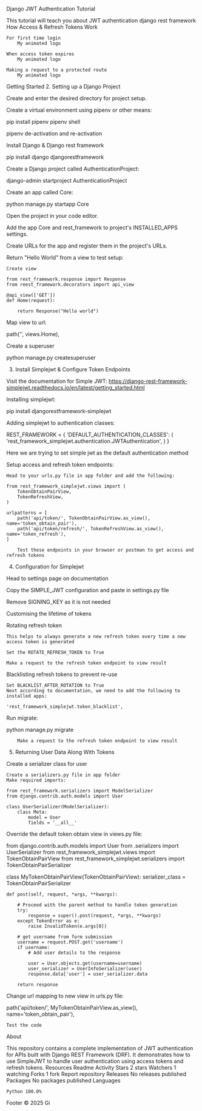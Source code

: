 Django JWT Authentication Tutorial

This tutorial will teach you about JWT authentication django rest framework
How Access & Refresh Tokens Work

    For first time login
        My animated logo

    When access token expires
        My animated logo

    Making a request to a protected route
        My animated logo

Getting Started
2. Setting up a Django Project

Create and enter the desired directory for project setup.

Create a virtual environment using pipenv or other means:

pip install pipenv
pipenv shell

pipenv de-activation and re-activation

Install Django & Django rest framework

pip install django djangorestframework

Create a Django project called AuthenticationProject:

django-admin startproject AuthenticationProject

Create an app called Core:

python manage.py startapp Core

Open the project in your code editor.

Add the app Core and rest_framework to project's INSTALLED_APPS settings.

Create URLs for the app and register them in the project's URLs.

Return "Hello World" from a view to test setup:

    Create view

    from rest_framework.response import Response
    from reest_framework.decorators import api_view

    @api_view(['GET'])
    def Home(request):

        return Response("Hello world")

Map view to url:

path('', views.Home),

Create a superuser

python manage.py createsuperuser

3. Install Simplejwt & Configure Token Endpoints

Visit the documentation for Simple JWT: https://django-rest-framework-simplejwt.readthedocs.io/en/latest/getting_started.html

Installing simplejwt:

pip install djangorestframework-simplejwt

Adding simplejwt to authentication classes:

REST_FRAMEWORK = {
    'DEFAULT_AUTHENTICATION_CLASSES': (
        'rest_framework_simplejwt.authentication.JWTAuthentication',
    )
}

Here we are trying to set simple jwt as the default authentication method

Setup access and refresh token endpoints:

    Head to your urls.py file in app folder and add the following:

    from rest_framework_simplejwt.views import (
        TokenObtainPairView,
        TokenRefreshView,
    )

    urlpatterns = [
        path('api/token/', TokenObtainPairView.as_view(), name='token_obtain_pair'),
        path('api/token/refresh/', TokenRefreshView.as_view(), name='token_refresh'),
    ]

        Test these endpoints in your browser or postman to get access and refresh tokens

4. Configuration for Simplejwt

Head to settings page on documentation

Copy the SIMPLE_JWT configuration and paste in settings.py file

Remove SIGNING_KEY as it is not needed

Customising the lifetime of tokens

Rotating refresh token

    This helps to always generate a new refresh token every time a new access token is generated

    Set the ROTATE_REFRESH_TOKEN to True

    Make a request to the refresh token endpoint to view result

Blacklisting refresh tokens to prevent re-use

    Set BLACKLIST_AFTER_ROTATION to True
    Next according to documentation, we need to add the following to installed apps:

    'rest_framework_simplejwt.token_blacklist',

Run migrate:

python manage.py migrate

        Make a request to the refresh token endpoint to view result

5. Returning User Data Along With Tokens

Create a serializer class for user

    Create a serializers.py file in app folder
    Make required imports:

    from rest_framework.serializers import ModelSerializer
    from django.contrib.auth.models import User

    class UserSerializer(ModelSerializer):
        class Meta:
            model = User
            fields = '__all__'

Override the default token obtain view in views.py file:

from django.contrib.auth.models import User
from .serializers import UserSerializer
from rest_framework_simplejwt.views import TokenObtainPairView
from rest_framework_simplejwt.serializers import TokenObtainPairSerializer


class MyTokenObtainPairView(TokenObtainPairView):
    serializer_class = TokenObtainPairSerializer

    def post(self, request, *args, **kwargs):

        # Proceed with the parent method to handle token generation
        try:
            response = super().post(request, *args, **kwargs)
        except TokenError as e:
            raise InvalidToken(e.args[0])

        # get username from form submission
        username = request.POST.get('username')
        if username:
            # Add user details to the response

            user = User.objects.get(username=username)
            user_serializer = UserInfoSerializer(user)
            response.data['user'] = user_serializer.data

        return response

Change url mapping to new view in urls.py file:

path('api/token/', MyTokenObtainPairView.as_view(), name='token_obtain_pair'),

    Test the code

About

This repository contains a complete implementation of JWT authentication for APIs built with Django REST Framework (DRF). It demonstrates how to use SimpleJWT to handle user authentication using access tokens and refresh tokens.
Resources
Readme
Activity
Stars
2 stars
Watchers
1 watching
Forks
1 fork
Report repository
Releases
No releases published
Packages
No packages published
Languages

    Python 100.0% 

Footer
© 2025 Gi
